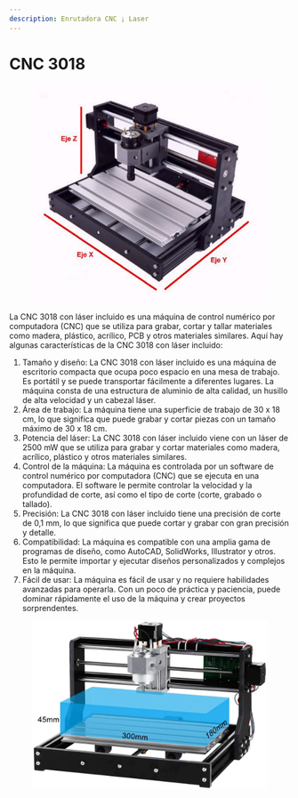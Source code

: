 ```yaml
---
description: Enrutadora CNC ¡ Laser
---
```


# CNC 3018

<figure><img src="../.gitbook/assets/image (128).png" alt=""><figcaption></figcaption></figure>

La CNC 3018 con láser incluido es una máquina de control numérico por computadora (CNC) que se utiliza para grabar, cortar y tallar materiales como madera, plástico, acrílico, PCB y otros materiales similares. Aquí hay algunas características de la CNC 3018 con láser incluido:

1. Tamaño y diseño: La CNC 3018 con láser incluido es una máquina de escritorio compacta que ocupa poco espacio en una mesa de trabajo. Es portátil y se puede transportar fácilmente a diferentes lugares. La máquina consta de una estructura de aluminio de alta calidad, un husillo de alta velocidad y un cabezal láser.
2. Área de trabajo: La máquina tiene una superficie de trabajo de 30 x 18 cm, lo que significa que puede grabar y cortar piezas con un tamaño máximo de 30 x 18 cm.
3. Potencia del láser: La CNC 3018 con láser incluido viene con un láser de 2500 mW que se utiliza para grabar y cortar materiales como madera, acrílico, plástico y otros materiales similares.
4. Control de la máquina: La máquina es controlada por un software de control numérico por computadora (CNC) que se ejecuta en una computadora. El software le permite controlar la velocidad y la profundidad de corte, así como el tipo de corte (corte, grabado o tallado).
5. Precisión: La CNC 3018 con láser incluido tiene una precisión de corte de 0,1 mm, lo que significa que puede cortar y grabar con gran precisión y detalle.
6. Compatibilidad: La máquina es compatible con una amplia gama de programas de diseño, como AutoCAD, SolidWorks, Illustrator y otros. Esto le permite importar y ejecutar diseños personalizados y complejos en la máquina.
7. Fácil de usar: La máquina es fácil de usar y no requiere habilidades avanzadas para operarla. Con un poco de práctica y paciencia, puede dominar rápidamente el uso de la máquina y crear proyectos sorprendentes.

<figure><img src="../.gitbook/assets/image (85).png" alt=""><figcaption></figcaption></figure>
